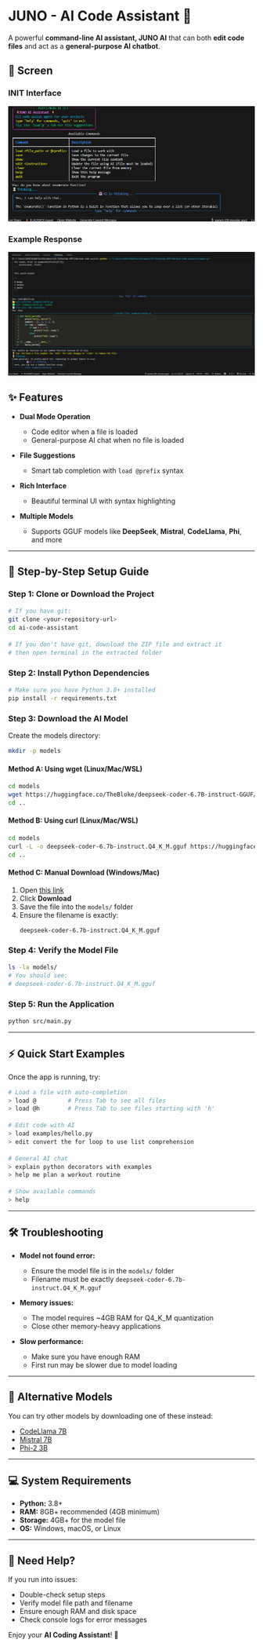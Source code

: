 # JUNO - AI Code Assistant 🤖

A powerful **command-line AI assistant, JUNO AI** that can both **edit code files** and act as a **general-purpose AI chatbot**.  

## 📸 Screen

### INIT Interface
![Starting Interface](images/cli_start.png)

### Example Response
![Response Example](images/cli_response.png)


## ✨ Features

- **Dual Mode Operation**  
  - Code editor when a file is loaded  
  - General-purpose AI chat when no file is loaded  

- **File Suggestions**  
  - Smart tab completion with `load @prefix` syntax  

- **Rich Interface**  
  - Beautiful terminal UI with syntax highlighting  

- **Multiple Models**  
  - Supports GGUF models like **DeepSeek**, **Mistral**, **CodeLlama**, **Phi**, and more  

---

## 🚀 Step-by-Step Setup Guide

### Step 1: Clone or Download the Project
```bash
# If you have git:
git clone <your-repository-url>
cd ai-code-assistant

# If you don't have git, download the ZIP file and extract it
# then open terminal in the extracted folder
```

### Step 2: Install Python Dependencies
```bash
# Make sure you have Python 3.8+ installed
pip install -r requirements.txt
```

### Step 3: Download the AI Model

Create the models directory:
```bash
mkdir -p models
```

#### Method A: Using wget (Linux/Mac/WSL)
```bash
cd models
wget https://huggingface.co/TheBloke/deepseek-coder-6.7B-instruct-GGUF/resolve/main/deepseek-coder-6.7b-instruct.Q4_K_M.gguf
cd ..
```

#### Method B: Using curl (Linux/Mac/WSL)
```bash
cd models
curl -L -o deepseek-coder-6.7b-instruct.Q4_K_M.gguf https://huggingface.co/TheBloke/deepseek-coder-6.7B-instruct-GGUF/resolve/main/deepseek-coder-6.7b-instruct.Q4_K_M.gguf
cd ..
```

#### Method C: Manual Download (Windows/Mac)
1. Open [this link](https://huggingface.co/TheBloke/deepseek-coder-6.7B-instruct-GGUF/blob/main/deepseek-coder-6.7b-instruct.Q4_K_M.gguf)  
2. Click **Download**  
3. Save the file into the `models/` folder  
4. Ensure the filename is exactly:  
   ```
   deepseek-coder-6.7b-instruct.Q4_K_M.gguf
   ```

### Step 4: Verify the Model File
```bash
ls -la models/
# You should see:
# deepseek-coder-6.7b-instruct.Q4_K_M.gguf
```

### Step 5: Run the Application
```bash
python src/main.py
```

---

## ⚡ Quick Start Examples

Once the app is running, try:

```bash
# Load a file with auto-completion
> load @         # Press Tab to see all files
> load @h        # Press Tab to see files starting with 'h'

# Edit code with AI
> load examples/hello.py
> edit convert the for loop to use list comprehension

# General AI chat
> explain python decorators with examples
> help me plan a workout routine

# Show available commands
> help
```

---

## 🛠 Troubleshooting

- **Model not found error:**  
  - Ensure the model file is in the `models/` folder  
  - Filename must be exactly `deepseek-coder-6.7b-instruct.Q4_K_M.gguf`  

- **Memory issues:**  
  - The model requires ~4GB RAM for Q4_K_M quantization  
  - Close other memory-heavy applications  

- **Slow performance:**  
  - Make sure you have enough RAM  
  - First run may be slower due to model loading  

---

## 🔄 Alternative Models

You can try other models by downloading one of these instead:

- [CodeLlama 7B](https://huggingface.co/TheBloke/CodeLlama-7B-Instruct-GGUF)  
- [Mistral 7B](https://huggingface.co/TheBloke/Mistral-7B-Instruct-v0.1-GGUF)  
- [Phi-2 3B](https://huggingface.co/TheBloke/phi-2-GGUF)  

---

## 💻 System Requirements

- **Python:** 3.8+  
- **RAM:** 8GB+ recommended (4GB minimum)  
- **Storage:** 4GB+ for the model file  
- **OS:** Windows, macOS, or Linux  

---

## 🤝 Need Help?

If you run into issues:
- Double-check setup steps  
- Verify model file path and filename  
- Ensure enough RAM and disk space  
- Check console logs for error messages  

Enjoy your **AI Coding Assistant**! 🚀  

